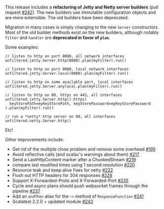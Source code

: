 This release includes a **refactoring of Jetty and Netty server
builders** (pull request [#242][242]). The new builders use immutable
configuration objects and are more extensible. The old builders have
been deprecated.

Migration in many cases is simply changing to the new `Server`
constructors. Most of the old builder methods exist on the new
builders, although notably `filter` and `handler` are **deprecated in
favor of `plan`**.

Some examples:

    // listen to http on port 8080, all network interfaces
    unfiltered.jetty.Server.http(8080).plan(myFilter).run()

    // listen to http on port 8080, local network interfaces
    unfiltered.jetty.Server.local(8080).plan(myFilter).run()

    // listen to http on some available port, local interfaces
    unfiltered.jetty.Server.anylocal.plan(myFilter).run()

    // listen to http on 80, https on 443, all interfaces
    unfiltered.jetty.Server.http().https(
      keyStorePath=myKeyStorePath, keyStorePassword=myKeyStorePassword
    ).plan(myFilter).run()

    // run a *netty* http server on 80, all interfaces
    unfiltered.netty.Server.http()

Etc!

Other improvements include:

*  Get rid of the multiple close problem and remove some overhead [#195][195]
*  Avoid reflective calls (and scalac's warnings about them) [#217][217]
*  Send a LastHttpContent marker after a ChunkedStream [#219][219]
*  compare last modified times using 1 second resolution [#220][220]
*  Resource leak and keep alive fixes for netty [#222][222]
*  Flush out HTTP headers for 304 responses [#228][228]
*  Support X-Forwarded-Proto and X-Forwarded-Port [#235][235]
*  Cycle and async plans should push websocket frames through the pipeline [#237][237]
* Add an `andThen` alias for the `~>` method of `ResponseFunction` [#241][241]
* Scalatest 2.2.0 + updated module [#243][243]

[195]: https://github.com/unfiltered/unfiltered/pull/195
[217]: https://github.com/unfiltered/unfiltered/pull/216
[219]: https://github.com/unfiltered/unfiltered/pull/219
[220]: https://github.com/unfiltered/unfiltered/pull/220
[222]: https://github.com/unfiltered/unfiltered/pull/222
[228]: https://github.com/unfiltered/unfiltered/pull/228
[235]: https://github.com/unfiltered/unfiltered/pull/235
[237]: https://github.com/unfiltered/unfiltered/pull/237
[241]: https://github.com/unfiltered/unfiltered/pull/241
[242]: https://github.com/unfiltered/unfiltered/pull/242
[243]: https://github.com/unfiltered/unfiltered/pull/243
